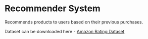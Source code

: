 # Recommender System

Recommends products to users based on their previous purchases.

Dataset can be downloaded here - [Amazon Rating Dataset](https://www.kaggle.com/skillsmuggler/amazon-ratings/data)
